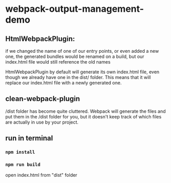 # webpack-output-management-demo

## HtmlWebpackPlugin:

if we changed the name of one of our entry points, or even added a new one, the generated bundles would be renamed on a build, but our index.html file would still reference the old names

HtmlWebpackPlugin by default will generate its own index.html file, even though we already have one in the dist/ folder. This means that it will replace our index.html file with a newly generated one.

## clean-webpack-plugin

/dist folder has become quite cluttered. Webpack will generate the files and put them in the /dist folder for you, but it doesn't keep track of which files are actually in use by your project.

## run in terminal

### `npm install`

### `npm run build`

open index.html from "dist" folder